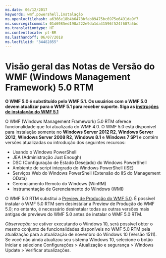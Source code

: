 ```yaml
---
ms.date: 06/12/2017
keywords: wmf,powershell,instalação
ms.openlocfilehash: a6366e18b4b6478bfab89475bc6975e6491da9f7
ms.sourcegitcommit: 01d6985ed190a222e9da1da41596f524f607a5bc
ms.translationtype: HT
ms.contentlocale: pt-BR
ms.lasthandoff: 06/07/2018
ms.locfileid: "34482855"
---
```

# <a name="windows-management-framework-wmf-50-rtm-release-notes-overview"></a>Visão geral das Notas de Versão do WMF (Windows Management Framework) 5.0 RTM

**O WMF 5.0 é substituído pelo WMF 5.1. Os usuários com o WMF 5.0 devem atualizar para o WMF 5.1 para receber suporte. Siga as [instruções de instalação do WMF 5.1](../5.1/install-configure.md)**

O WMF (Windows Management Framework) 5.0 RTM oferece funcionalidade que foi atualizada do WMF 4.0. O WMF 5.0 está disponível para instalação somente no **Windows Server 2012 R2**, **Windows Server 2012**, **Windows Server 2008 R2**, **Windows 8.1** e **Windows 7 SP1** e contém versões atualizadas ou introdução dos seguintes recursos:

- Usando o Windows PowerShell
- JEA (Administração Just Enough)
- DSC (Configuração de Estado Desejado) do Windows PowerShell
- Ambiente de script integrado do Windows PowerShell (ISE)
- Serviços Web do Windows PowerShell (Extensão do IIS do Management OData)
- Gerenciamento Remoto do Windows (WinRM)
- Instrumentação de Gerenciamento do Windows (WMI)

O WMF 5.0 RTM substitui a [Preview de Produção do WMF 5.0](http://blogs.msdn.com/b/powershell/archive/2015/08/31/windows-management-framework-5-0-production-preview-is-now-available.aspx). É possível instalar o WMF 5.0 RTM sem desinstalar a Preview de Produção do WMF 5.0; no entanto, é necessário desinstalar todas as outras versões mais antigas de previews do WMF 5.0 antes de instalar o WMF 5.0 RTM.

*Observação:* se estiver executando o Windows 10, será possível obter o mesmo conjunto de funcionalidades disponíveis no WMF 5.0 RTM pela atualização para a atualização de novembro do Windows 10 (Versão 1511). Se você não ainda atualizou seu sistema Windows 10, selecione o botão Iniciar e selecione Configurações > Atualização e segurança > Windows Update > Verificar atualizações.
